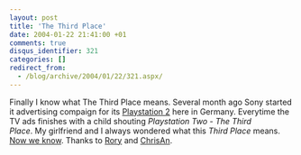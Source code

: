 ```yaml
---
layout: post
title: 'The Third Place'
date: 2004-01-22 21:41:00 +01
comments: true
disqus_identifier: 321
categories: []
redirect_from:
  - /blog/archive/2004/01/22/321.aspx/
---
```


Finally I know what The Third Place means. Several month ago Sony started it advertising compaign for its [Playstation 2](http://www.playstation2.com/) here in Germany. Everytime the TV ads finishes with a child shouting *Playstation Two - The Third Place*. My girlfriend and I always wondered what this *Third Place* means. [Now we know](http://user.gru.net/domz/third.htm). Thanks to [Rory](http://neopoleon.com/blog/posts/2579.aspx) and [ChrisAn](http://www.simplegeek.com/permalink.aspx/2478547b-059c-4298-9006-b53b4666cfe9).


